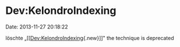 Dev:KelondroIndexing
====================

Date: 2013-11-27 20:18:22

löschte
„\[\[[Dev:KelondroIndexing](http://www.yacy-websuche.de/wiki/index.php?title=Dev:KelondroIndexing&action=edit&redlink=1 "Dev:KelondroIndexing (Seite nicht vorhanden)"){.new}\]\]"
the technique is deprecated
